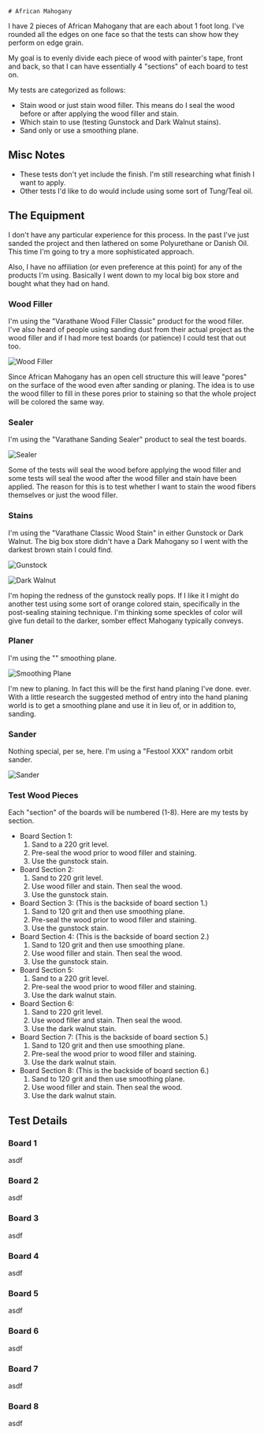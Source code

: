 
    # African Mahogany

I have 2 pieces of African Mahogany that are each about 1 foot long.  I've rounded all the edges on one face so that the
tests can show how they perform on edge grain.

My goal is to evenly divide each piece of wood with painter's tape, front and back, so that I can have essentially 4 
"sections" of each board to test on.

My tests are categorized as follows:
* Stain wood or just stain wood filler.  This means do I seal the wood before or after applying the wood filler and
stain.
* Which stain to use (testing Gunstock and Dark Walnut stains).
* Sand only or use a smoothing plane.

## Misc Notes
- These tests don't yet include the finish.  I'm still researching what finish I want to apply.
- Other tests I'd like to do would include using some sort of Tung/Teal oil.

## The Equipment
I don't have any particular experience for this process.  In the past I've just sanded the project and then lathered on
some Polyurethane or Danish Oil.  This time I'm going to try a more sophisticated approach.

Also, I have no affiliation (or even preference at this point) for any of the products I'm using.  Basically I went down
to my local big box store and bought what they had on hand.

### Wood Filler
I'm using the "Varathane Wood Filler Classic" product for the wood filler.  I've also heard of people using sanding dust
from their actual project as the wood filler and if I had more test boards (or patience) I could test that out too.

![Wood Filler](/images/wood-filler.png)

Since African Mahogany has an open cell structure this will leave "pores" on the surface of the wood even after sanding
or planing.  The idea is to use the wood filler to fill in these pores prior to staining so that the whole project will
be colored the same way.

### Sealer
I'm using the "Varathane Sanding Sealer" product to seal the test boards.

![Sealer](/images/wood_sealer.png)

Some of the tests will seal the wood before applying the wood filler and some tests will seal the wood after the wood 
filler and stain have been applied.  The reason for this is to test whether I want to stain the wood fibers themselves
or just the wood filler.

### Stains
I'm using the "Varathane Classic Wood Stain" in either Gunstock or Dark Walnut.  The big box store didn't have a Dark
Mahogany so I went with the darkest brown stain I could find.

![Gunstock](/images/stain_gunstock.png)

![Dark Walnut](/images/stain_dark-walnut.png)

I'm hoping the redness of the gunstock really pops.  If I like it I might do another test using some sort of orange
colored stain, specifically in the post-sealing staining technique.  I'm thinking some speckles of color will give fun
detail to the darker, somber effect Mahogany typically conveys.

### Planer
I'm using the "" smoothing plane.

![Smoothing Plane](/images/smoothing-plane.png)

I'm new to planing.  In fact this will be the first hand planing I've done. ever.  With a little research the
suggested method of entry into the hand planing world is to get a smoothing plane and use it in lieu of, or in addition
to, sanding.

### Sander
Nothing special, per se, here.  I'm using a "Festool XXX" random orbit sander.

![Sander](/images/sander.png)

### Test Wood Pieces
Each "section" of the boards will be numbered (1-8).  Here are my tests by section.
* Board Section 1:
  1. Sand to a 220 grit level.
  1. Pre-seal the wood prior to wood filler and staining.
  1. Use the gunstock stain.
* Board Section 2:
  1. Sand to 220 grit level.
  1. Use wood filler and stain.  Then seal the wood.
  1. Use the gunstock stain.
* Board Section 3: (This is the backside of board section 1.)
  1. Sand to 120 grit and then use smoothing plane.
  1. Pre-seal the wood prior to wood filler and staining.
  1. Use the gunstock stain.
* Board Section 4: (This is the backside of board section 2.)
  1. Sand to 120 grit and then use smoothing plane.
  1. Use wood filler and stain.  Then seal the wood.
  1. Use the gunstock stain.
* Board Section 5:
  1. Sand to a 220 grit level.
  1. Pre-seal the wood prior to wood filler and staining.
  1. Use the dark walnut stain.
* Board Section 6:
  1. Sand to 220 grit level.
  1. Use wood filler and stain.  Then seal the wood.
  1. Use the dark walnut stain.
* Board Section 7: (This is the backside of board section 5.)
  1. Sand to 120 grit and then use smoothing plane.
  1. Pre-seal the wood prior to wood filler and staining.
  1. Use the dark walnut stain.
* Board Section 8: (This is the backside of board section 6.)
  1. Sand to 120 grit and then use smoothing plane.
  1. Use wood filler and stain.  Then seal the wood.
  1. Use the dark walnut stain.

## Test Details

### Board 1
asdf

### Board 2
asdf

### Board 3
asdf

### Board 4
asdf

### Board 5
asdf

### Board 6
asdf

### Board 7
asdf

### Board 8
asdf
